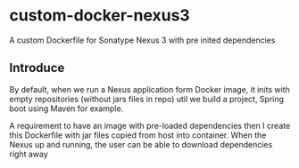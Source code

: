 # custom-docker-nexus3
A custom Dockerfile for Sonatype Nexus 3 with pre inited dependencies

## Introduce
By default, when we run a Nexus application form Docker image, it inits with empty repositories (without jars files in repo) util we build a project, Spring boot using Maven for example.

A requirement to have an image with pre-loaded dependencies then I create this Dockerfile with jar files copied from host into container. 
When the Nexus up and running, the user can be able to download dependencies right away
